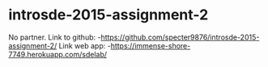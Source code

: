 # introsde-2015-assignment-2
No partner.
Link to github:
-https://github.com/specter9876/introsde-2015-assignment-2/
Link web app:
-https://immense-shore-7749.herokuapp.com/sdelab/
